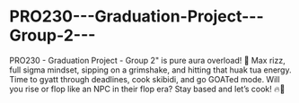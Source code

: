 # PRO230---Graduation-Project---Group-2---
PRO230 - Graduation Project - Group 2" is pure aura overload! 🚀 Max rizz, full sigma mindset, sipping on a grimshake, and hitting that huak tua energy. Time to gyatt through deadlines, cook skibidi, and go GOATed mode. Will you rise or flop like an NPC in their flop era? Stay based and let’s cook! 🔥🗿
